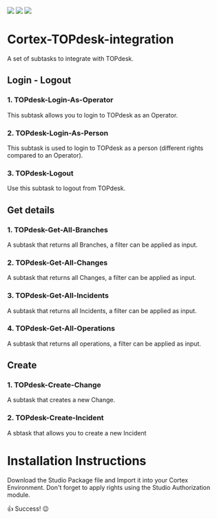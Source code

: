 [![](https://img.shields.io/badge/Cortex-Integrations-ff6600)](https://www.cortex-ia.com/cortex-integrations/) 
[![](https://img.shields.io/badge/LinkedIn-Cortex-blue.svg?logo=linkedin)](https://www.linkedin.com/company/cortex-intelligent-automation-software/)
[![](https://img.shields.io/badge/Blog-Cortex-a0c326)](https://www.cortex-ia.com/latest-news-at-cortex/)

# Cortex-TOPdesk-integration
A set of subtasks to integrate with TOPdesk.

## Login - Logout
### 1. TOPdesk-Login-As-Operator
This subtask allows you to login to TOPdesk as an Operator.
### 2. TOPdesk-Login-As-Person
This subtask is used to login to TOPdesk as a person (different rights compared to an Operator).
### 3. TOPdesk-Logout
Use this subtask to logout from TOPdesk.

## Get details
### 1. TOPdesk-Get-All-Branches
A subtask that returns all Branches, a filter can be applied as input.
### 2. TOPdesk-Get-All-Changes
A subtask that returns all Changes, a filter can be applied as input.
### 3. TOPdesk-Get-All-Incidents
A subtask that returns all Incidents, a filter can be applied as input.
### 4. TOPdesk-Get-All-Operations
A subtask that returns all operations, a filter can be applied as input.

## Create
### 1. TOPdesk-Create-Change
A subtask that creates a new Change.
### 2. TOPdesk-Create-Incident
A sbtask that allows you to create a new Incident

# Installation Instructions
Download the Studio Package file and Import it into your Cortex Environment.
Don't forget to apply rights using the Studio Authorization module.

:thumbsup: Success! :wink:
